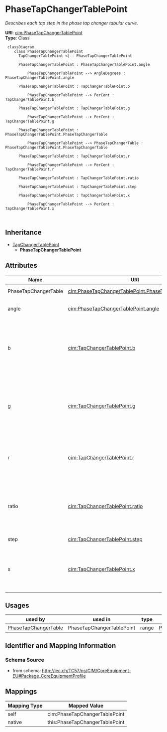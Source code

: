 # PhaseTapChangerTablePoint


_Describes each tap step in the phase tap changer tabular curve._





**URI**: [cim:PhaseTapChangerTablePoint](http://iec.ch/TC57/CIM100#PhaseTapChangerTablePoint)<br />
**Type**: Class




```mermaid
 classDiagram
    class PhaseTapChangerTablePoint
      TapChangerTablePoint <|-- PhaseTapChangerTablePoint
      
      PhaseTapChangerTablePoint : PhaseTapChangerTablePoint.angle
        
          PhaseTapChangerTablePoint --> AngleDegrees : PhaseTapChangerTablePoint.angle
        
      PhaseTapChangerTablePoint : TapChangerTablePoint.b
        
          PhaseTapChangerTablePoint --> PerCent : TapChangerTablePoint.b
        
      PhaseTapChangerTablePoint : TapChangerTablePoint.g
        
          PhaseTapChangerTablePoint --> PerCent : TapChangerTablePoint.g
        
      PhaseTapChangerTablePoint : PhaseTapChangerTablePoint.PhaseTapChangerTable
        
          PhaseTapChangerTablePoint --> PhaseTapChangerTable : PhaseTapChangerTablePoint.PhaseTapChangerTable
        
      PhaseTapChangerTablePoint : TapChangerTablePoint.r
        
          PhaseTapChangerTablePoint --> PerCent : TapChangerTablePoint.r
        
      PhaseTapChangerTablePoint : TapChangerTablePoint.ratio
        
      PhaseTapChangerTablePoint : TapChangerTablePoint.step
        
      PhaseTapChangerTablePoint : TapChangerTablePoint.x
        
          PhaseTapChangerTablePoint --> PerCent : TapChangerTablePoint.x
        
      
```





## Inheritance
* [TapChangerTablePoint](TapChangerTablePoint.md)
    * **PhaseTapChangerTablePoint**



## Attributes


| Name | URI | Cardinality and Range | Description | Inheritance |
| ---  | --- | --- | --- | --- |
| PhaseTapChangerTable | [cim:PhaseTapChangerTablePoint.PhaseTapChangerTable](http://iec.ch/TC57/CIM100#PhaseTapChangerTablePoint.PhaseTapChangerTable) | 1..1 <br />  [PhaseTapChangerTable](PhaseTapChangerTable.md)  | The table of this point | direct |
| angle | [cim:PhaseTapChangerTablePoint.angle](http://iec.ch/TC57/CIM100#PhaseTapChangerTablePoint.angle) | 1..1 <br />  [AngleDegrees](AngleDegrees.md)  | The angle difference in degrees | direct |
| b | [cim:TapChangerTablePoint.b](http://iec.ch/TC57/CIM100#TapChangerTablePoint.b) | 0..1 <br />  [PerCent](PerCent.md)  | The magnetizing branch susceptance deviation as a percentage of nominal value | [TapChangerTablePoint](TapChangerTablePoint.md) |
| g | [cim:TapChangerTablePoint.g](http://iec.ch/TC57/CIM100#TapChangerTablePoint.g) | 0..1 <br />  [PerCent](PerCent.md)  | The magnetizing branch conductance deviation as a percentage of nominal value | [TapChangerTablePoint](TapChangerTablePoint.md) |
| r | [cim:TapChangerTablePoint.r](http://iec.ch/TC57/CIM100#TapChangerTablePoint.r) | 0..1 <br />  [PerCent](PerCent.md)  | The resistance deviation as a percentage of nominal value | [TapChangerTablePoint](TapChangerTablePoint.md) |
| ratio | [cim:TapChangerTablePoint.ratio](http://iec.ch/TC57/CIM100#TapChangerTablePoint.ratio) | 0..1 <br />  float  | The voltage at the tap step divided by rated voltage of the transformer end h... | [TapChangerTablePoint](TapChangerTablePoint.md) |
| step | [cim:TapChangerTablePoint.step](http://iec.ch/TC57/CIM100#TapChangerTablePoint.step) | 1..1 <br />  integer  | The tap step | [TapChangerTablePoint](TapChangerTablePoint.md) |
| x | [cim:TapChangerTablePoint.x](http://iec.ch/TC57/CIM100#TapChangerTablePoint.x) | 0..1 <br />  [PerCent](PerCent.md)  | The series reactance deviation as a percentage of nominal value | [TapChangerTablePoint](TapChangerTablePoint.md) |





## Usages

| used by | used in | type | used |
| ---  | --- | --- | --- |
| [PhaseTapChangerTable](PhaseTapChangerTable.md) | PhaseTapChangerTablePoint | range | [PhaseTapChangerTablePoint](PhaseTapChangerTablePoint.md) |






## Identifier and Mapping Information







### Schema Source


* from schema: http://iec.ch/TC57/ns/CIM/CoreEquipment-EU#Package_CoreEquipmentProfile





## Mappings

| Mapping Type | Mapped Value |
| ---  | ---  |
| self | cim:PhaseTapChangerTablePoint |
| native | this:PhaseTapChangerTablePoint |




